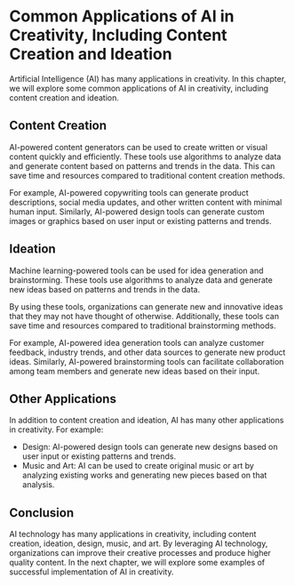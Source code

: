 Common Applications of AI in Creativity, Including Content Creation and Ideation
=================================================================================================================================================

Artificial Intelligence (AI) has many applications in creativity. In this chapter, we will explore some common applications of AI in creativity, including content creation and ideation.

Content Creation
----------------

AI-powered content generators can be used to create written or visual content quickly and efficiently. These tools use algorithms to analyze data and generate content based on patterns and trends in the data. This can save time and resources compared to traditional content creation methods.

For example, AI-powered copywriting tools can generate product descriptions, social media updates, and other written content with minimal human input. Similarly, AI-powered design tools can generate custom images or graphics based on user input or existing patterns and trends.

Ideation
--------

Machine learning-powered tools can be used for idea generation and brainstorming. These tools use algorithms to analyze data and generate new ideas based on patterns and trends in the data.

By using these tools, organizations can generate new and innovative ideas that they may not have thought of otherwise. Additionally, these tools can save time and resources compared to traditional brainstorming methods.

For example, AI-powered idea generation tools can analyze customer feedback, industry trends, and other data sources to generate new product ideas. Similarly, AI-powered brainstorming tools can facilitate collaboration among team members and generate new ideas based on their input.

Other Applications
------------------

In addition to content creation and ideation, AI has many other applications in creativity. For example:

* Design: AI-powered design tools can generate new designs based on user input or existing patterns and trends.
* Music and Art: AI can be used to create original music or art by analyzing existing works and generating new pieces based on that analysis.

Conclusion
----------

AI technology has many applications in creativity, including content creation, ideation, design, music, and art. By leveraging AI technology, organizations can improve their creative processes and produce higher quality content. In the next chapter, we will explore some examples of successful implementation of AI in creativity.
